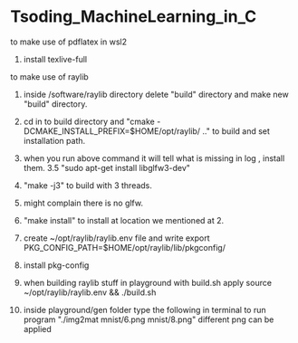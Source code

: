 # Tsoding_MachineLearning_in_C

to make use of pdflatex in wsl2

1. install texlive-full

to make use of raylib

1. inside /software/raylib directory delete "build" directory and make new "build" directory.

2. cd in to build directory and "cmake -DCMAKE_INSTALL_PREFIX=$HOME/opt/raylib/ .." to build and set installation path.

3. when you run above command it will tell what is missing in log , install them.
3.5 "sudo apt-get install libglfw3-dev" 

4. "make -j3" to build with 3 threads.

5. might complain there is no glfw.

6. "make install" to install at location we mentioned at 2.

7. create ~/opt/raylib/raylib.env file and write 
export PKG_CONFIG_PATH=$HOME/opt/raylib/lib/pkgconfig/

8. install pkg-config

9. when building raylib stuff in playground with build.sh apply
source ~/opt/raylib/raylib.env && ./build.sh

10. inside playground/gen folder type the following in terminal to run program
"./img2mat mnist/6.png mnist/8.png"
different png can be applied